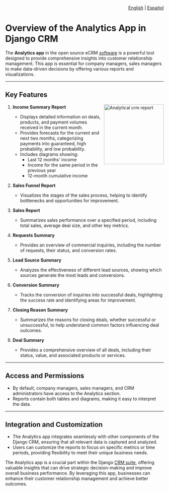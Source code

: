 <p align="right">
<a href="https://github.com/DjangoCRM/django-crm/blob/main/docs/django-crm_analytics_app_overview.md">English</a> |
<a href="https://github.com/DjangoCRM/django-crm/blob/main/docs/django-crm_analytics_app_overview-spanish.md">Español</a>
</p>

# Overview of the Analytics App in Django CRM

The **Analytics app** in the open source eCRM [software](https://github.com/DjangoCRM/django-crm/) is a powerful tool designed to provide comprehensive insights into customer relationship management. This app is essential for company managers, sales managers to make data-driven decisions by offering various reports and visualizations.

---

## Key Features

[<img src="https://github.com/DjangoCRM/django-crm/raw/main/docs/pics/income_summary_thumbnail.png" alt="Analytical crm report" align="right" width="190px" style="float: right"/>](https://github.com/DjangoCRM/django-crm/blob/main/docs/pics/income_summary_screenshot.png)
1. **Income Summary Report**
   - Displays detailed information on deals, products, and payment volumes received in the current month.
   - Provides forecasts for the current and next two months, categorizing payments into guaranteed, high probability, and low probability.
   - Includes diagrams showing:
     - Last 12 months' income
     - Income for the same period in the previous year
     - 12-month cumulative income

2. **Sales Funnel Report**
   - Visualizes the stages of the sales process, helping to identify bottlenecks and opportunities for improvement.

3. **Sales Report**
   - Summarizes sales performance over a specified period, including total sales, average deal size, and other key metrics.

4. **Requests Summary**
   - Provides an overview of commercial inquiries, including the number of requests, their status, and conversion rates.

5. **Lead Source Summary**
   - Analyzes the effectiveness of different lead sources, showing which sources generate the most leads and conversions.

6. **Conversion Summary**
   - Tracks the conversion of inquiries into successful deals, highlighting the success rate and identifying areas for improvement.

7. **Closing Reason Summary**
   - Summarizes the reasons for closing deals, whether successful or unsuccessful, to help understand common factors influencing deal outcomes.

8. **Deal Summary**
   - Provides a comprehensive overview of all deals, including their status, value, and associated products or services.

---

## Access and Permissions

- By default, company managers, sales managers, and CRM administrators have access to the Analytics section.
- Reports contain both tables and diagrams, making it easy to interpret the data.

---

## Integration and Customization

- The Analytics app integrates seamlessly with other components of the Django CRM, ensuring that all relevant data is captured and analyzed.
- Users can customize the reports to focus on specific metrics or time periods, providing flexibility to meet their unique business needs.

The Analytics app is a crucial part within the Django [CRM suite](https://github.com/DjangoCRM/django-crm/), offering valuable insights that can drive strategic decision-making and improve overall business performance. By leveraging this app, businesses can enhance their customer relationship management and achieve better outcomes.
